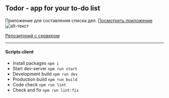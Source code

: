 ## Todor -  app for your to-do list

Приложение для составления списка дел. [Посмотреть приложение](https://todor-e2e55.web.app/)
![alt-текст](https://imagizer.imageshack.com/img922/692/F3SG2Q.png "preview")

[Репозиторий с сервером](https://github.com/websega/todor-server.git)

---
#### Scripts client
- Install packages    ```npm i```
- Start dev-server    ```npm run start```
- Development build   ```npm run dev```
- Production build    ```npm run build```
- Сode check          ```npm run lint```
- Check and fix       ```npm run lint:fix```
